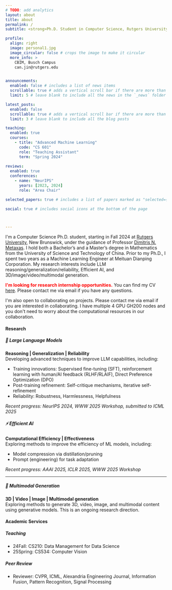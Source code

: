 ```yaml
---
# TODO: add analytics
layout: about
title: about
permalink: /
subtitle: <strong>Ph.D. Student in Computer Science, Rutgers University</strong>

profile:
  align: right
  image: personal1.jpg
  image_circular: false # crops the image to make it circular
  more_info: >
    CBIM, Busch Campus
    can.jin@rutgers.edu


announcements:
  enabled: false # includes a list of news items
  scrollable: true # adds a vertical scroll bar if there are more than 3 news items
  limit: 5 # leave blank to include all the news in the `_news` folder

latest_posts:
  enabled: false
  scrollable: true # adds a vertical scroll bar if there are more than 3 new posts items
  limit: 3 # leave blank to include all the blog posts

teaching:
  enabled: true
  courses:
    - title: "Advanced Machine Learning"
      code: "CS 601"
      role: "Teaching Assistant"
      term: "Spring 2024"
      
reviews:
  enabled: true
  conferences:
    - name: "NeurIPS"
      years: [2023, 2024]
      role: "Area Chair"

selected_papers: true # includes a list of papers marked as "selected={true}"

social: true # includes social icons at the bottom of the page



---
```


I'm a Computer Science Ph.D. student, starting in Fall 2024 at [Rutgers University](https://www.cs.rutgers.edu/), New Brunswick, under the guidance of Professor [Dimitris N. Metaxas](https://people.cs.rutgers.edu/~dnm/). I hold both a Bachelor’s and a Master’s degree in Mathematics from the University of Science and Technology of China. Prior to my Ph.D., I spent two years as a Machine Learning Engineer at Meituan Dianping Corporation. My research interests include LLM reasoning/generalization/reliability, Efficient AI, and 3D/image/video/multimodal generation.

**<span style="color:red">I'm looking for research internship opportunities.</span>** You can find my CV [here](/cv/). Please contact me via email if you have any questions.

I'm also open to collaborating on projects. Please contact me via email if you are interested in collaborating. I have multiple 4 GPU GH200 nodes and you don't need to worry about the computational resources in our collaboration.

<div class="section-divider"></div>

#### **Research**

##### 🧠 **Large Language Models**
**Reasoning | Generalization | Reliability**  
Developing advanced techniques to improve LLM capabilities, including:  
- Training innovations: Supervised fine-tuning (SFT), reinforcement learning with human/AI feedback (RLHF/RLAIF), Direct Preference Optimization (DPO)  
- Post-training refinement: Self-critique mechanisms, iterative self-refinement  
- Reliability: Robustness, Harmlessness, Helpfulness

*Recent progress: NeurIPS 2024, WWW 2025 Workshop, submitted to ICML 2025*


##### ⚡ **Efficient AI**  
**Computational Efficiency | Effectiveness**  
Exploring methods to improve the efficiency of ML models, including:  
- Model compression via distillation/pruning 
- Prompt (engineering) for task adaptation  

*Recent progress: AAAI 2025, ICLR 2025, WWW 2025 Workshop*

---

##### 🎨 **Multimodal Generation**  
**3D | Video | Image | Multimodal generation**  
Exploring methods to generate 3D, video, image, and multimodal content using generative models. This is an ongoing research direction.

<div class="section-divider"></div>

#### **Academic Services**

##### Teaching
- 24Fall: CS210: Data Management for Data Science
- 25Spring: CS534: Computer Vision

##### Peer Review
- Reviewer: CVPR, ICML, Alexandria Engineering Journal, Information Fusion, Pattern Recognition, Signal Processing

<div class="section-divider"></div>
